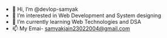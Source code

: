 - 👋 Hi, I’m @devlop-samyak
- 👀 I’m interested in Web Development and System designing
- 🌱 I’m currently learning Web Technologies and DSA 
- 📫 My Emai- samyakjain23022004@gmail.com

<!---
devlop-samyak/devlop-samyak is a ✨ special ✨ repository because its `README.md` (this file) appears on your GitHub profile.
You can click the Preview link to take a look at your changes.
--->
